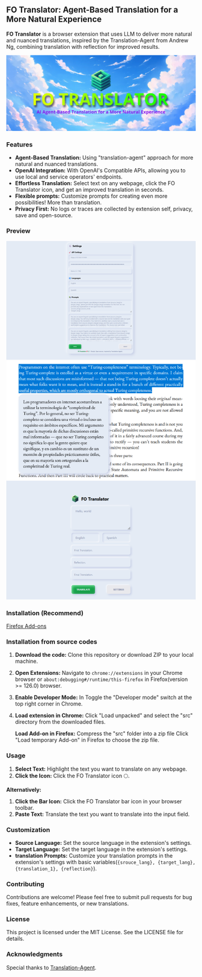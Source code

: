 ## FO Translator:  Agent-Based Translation for a More Natural Experience

**FO Translator** is a browser extension that uses LLM to deliver more natural and nuanced translations, inspired by the Translation-Agent from Andrew Ng, combining translation with reflection for improved results.

![FO Translator](cover.png)

### Features

* **Agent-Based Translation:**  Using "translation-agent" approach for more natural and nuanced translations.
* **OpenAI Integration:**  With OpenAI's Compatible APIs, allowing you to use local and service operators' endpoints.
* **Effortless Translation:**  Select text on any webpage, click the FO Translator icon, and get an improved translation in seconds.
* **Flexible prompts:**  Customize prompts for creating even more possibilities! More than translation.
* **Privacy First:**  No logs or traces are collected by extension self, privacy, save and open-source.

### Preview
![screen1](show2.png) ![screen3](show3.png) ![screen1](show1.png)

### Installation (Recommend)

[Firefox Add-ons](https://addons.mozilla.org/en-US/firefox/addon/fo-translator)

### Installation from source codes

1. **Download the code:** Clone this repository or download ZIP to your local machine.
2. **Open Extensions:** Navigate to `chrome://extensions` in your Chrome browser or `about:debugging#/runtime/this-firefox` in Firefox(version >= 126.0) browser.
3. **Enable Developer Mode:** In Toggle the "Developer mode" switch at the top right corner in Chrome.
4. **Load extension in Chrome:** Click "Load unpacked" and select the "src" directory from the downloaded files.

   **Load Add-on in Firefox:** Compress the "src" folder into a zip file Click "Load temporary Add-on" in Firefox to choose the zip file.

### Usage

1. **Select Text:** Highlight the text you want to translate on any webpage.
2. **Click the Icon:** Click the FO Translator icon 🌕.

**Alternatively:**

1. **Click the Bar Icon:** Click the FO Translator bar icon in your browser toolbar.
2. **Paste Text:** Translate the text you want to translate into the input field.

### Customization

* **Source Language:**  Set the source language in the extension's settings.
* **Target Language:**  Set the target language in the extension's settings.
* **translation Prompts:**  Customize your translation prompts in the extension's settings with basic variables(`{srouce_lang}, {target_lang}, {translation_1}, {reflection}`).

### Contributing

Contributions are welcome!  Please feel free to submit pull requests for bug fixes, feature enhancements, or new translations.

### License

This project is licensed under the MIT License.  See the LICENSE file for details.

### Acknowledgments

Special thanks to [Translation-Agent](https://github.com/andrewyng/translation-agent).
